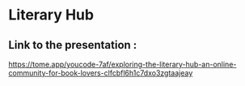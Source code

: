 # Literary Hub

<h2>Link to the presentation :</h2>

https://tome.app/youcode-7af/exploring-the-literary-hub-an-online-community-for-book-lovers-clfcbfl6h1c7dxo3zgtaajeay
